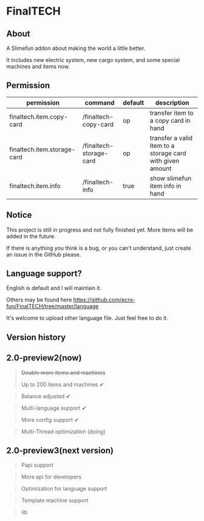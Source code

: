 
FinalTECH
=

About
-

A Slimefun addon about making the world a little better.

It includes new electric system, new cargo system, and some special machines and items now.

Permission
-

| permission | command | default | description |
| ---------- | ------- | ------- | ----------- |
| finaltech.item.copy-card | /finaltech-copy-card | op | transfer item to a copy card in hand |
| finaltech.item.storage-card | /finaltech-storage-card | op | transfer a valid item to a storage card with given amount |
| finaltech.item.info | /finaltech-info | true | show slimefun item info in hand |

Notice
-

This project is still in progress and not fully finished yet. More items will be added in the future.

If there is anything you think is a bug, or you can't understand, just create an issue in the GitHub please.

Language support?
-

English is default and I will maintain it.

Others may be found here <https://github.com/ecro-fun/FinalTECH/tree/master/language>

It's welcome to upload other language file. Just feel free to do it.

Version history
-

2.0-preview2(now)
-
> ~~Double more items and machines~~
> 
> Up to 200 items and machines ✔

> Balance adjusted ✔

> Multi-language support ✔

> More config support ✔

> Multi-Thread optimization (doing)

2.0-preview3(next version)
-
> Papi support

> More api for developers

> Optimization for language support 

> Template machine support

> lib
